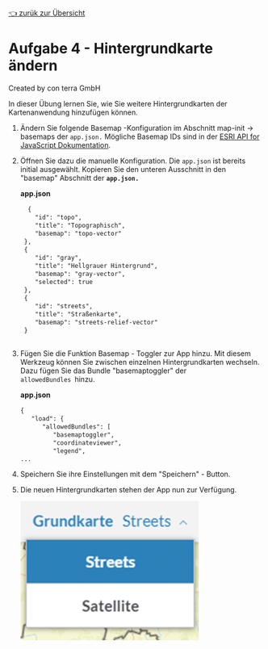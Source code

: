 [:point_left: zurük zur Übersicht](README.md)

Aufgabe 4 - Hintergrundkarte ändern
======================================================

Created by con terra GmbH

In dieser Übung lernen Sie, wie Sie weitere Hintergrundkarten der Kartenanwendung hinzufügen können.

1.  Ändern Sie folgende Basemap -Konfiguration im Abschnitt map-init → basemaps der `app.json.`
Mögliche Basemap IDs sind in der [ESRI API for JavaScript Dokumentation](https://developers.arcgis.com/javascript/latest/api-reference/esri-Map.html#basemap). 

2.  Öffnen Sie dazu die manuelle Konfiguration. Die `app.json` ist bereits initial ausgewählt. Kopieren Sie den unteren Ausschnitt in den "basemap" Abschnitt der **`app.json.`**

    **app.json**

    ``` {.syntaxhighlighter-pre data-syntaxhighlighter-params="brush: js; gutter: false; theme: Confluence" data-theme="Confluence"}
      {
        "id": "topo",
        "title": "Topographisch",
        "basemap": "topo-vector"
     },
     {
        "id": "gray",
        "title": "Hellgrauer Hintergrund",
        "basemap": "gray-vector",
        "selected": true
     },
     {
        "id": "streets",
        "title": "Straßenkarte",
        "basemap": "streets-relief-vector"
     }
        
    ```

3.  Fügen Sie die Funktion Basemap - Toggler zur App hinzu. Mit diesem Werkzeug können Sie zwischen einzelnen Hintergrundkarten wechseln. Dazu fügen Sie das Bundle "basemaptoggler" der `allowedBundles `hinzu.

    **app.json**

    ``` {.syntaxhighlighter-pre data-syntaxhighlighter-params="brush: js; gutter: false; theme: Confluence" data-theme="Confluence"}
    {
       "load": {
          "allowedBundles": [
             "basemaptoggler",
             "coordinateviewer",
             "legend",
    ...
    ```

4.  Speichern Sie ihre Einstellungen mit dem "Speichern" - Button.
5.  Die neuen Hintergrundkarten stehen der App nun zur Verfügung.
    
    ![](attachments/339384229/img.png)


